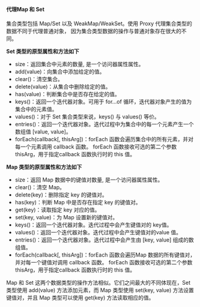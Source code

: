 
#### 代理Map 和 Set

集合类型包括 Map/Set 以及 WeakMap/WeakSet。使用 Proxy 代理集合类型的数据不同于代理普通对象，
因为集合类型数据的操作与普通对象存在很大的不同。

**Set 类型的原型属性和方法如下**
- size：返回集合中元素的数量, 是一个访问器属性属性。
- add(value)：向集合中添加给定的值。
- clear()：清空集合。
- delete(value)：从集合中删除给定的值。
- has(value)：判断集合中是否存在给定的值。
- keys()：返回一个迭代器对象。可用于 for...of 循环，迭代器对象产生的值为集合中的元素值。
- values()：对于 Set 集合类型来说，keys() 与 values() 等价。
- entries()：返回一个迭代器对象。迭代过程中为集合中的每一个元素产生一个数组值 [value, value]。
- forEach(callback[, thisArg])：forEach 函数会遍历集合中的所有元素，并对每一个元素调用 callback 函数。
  forEach 函数接收可选的第二个参数 thisArg，用于指定callback 函数执行时的 this 值。

**Map 类型的原型属性和方法如下**
- size：返回 Map 数据中的键值对数量, 是一个访问器属性属性。
- clear()：清空 Map。
- delete(key)：删除指定 key 的键值对。
- has(key)：判断 Map 中是否存在指定 key 的键值对。
- get(key)：读取指定 key 对应的值。
- set(key, value)：为 Map 设置新的键值对。
- keys()：返回一个迭代器对象。迭代过程中会产生键值对的 key值。
- values()：返回一个迭代器对象。迭代过程中会产生键值对的value 值。
- entries()：返回一个迭代器对象。迭代过程中会产生由 [key, value] 组成的数组值。
- forEach(callback[, thisArg])：forEach 函数会遍历Map 数据的所有键值对，并对每一个键值对调用 callback 函数。
  forEach 函数接收可选的第二个参数 thisArg，用于指定callback 函数执行时的 this 值。

Map 和 Set 这两个数据类型的操作方法相似。它们之间最大的不同体现在，Set 类型使用 add(value) 方法添加元素，而 Map 类型使用 set(key, value) 方法设置键值对，并且 Map 类型可以使用 get(key) 方法读取相应的值。